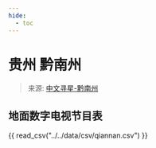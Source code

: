 ```yaml
---
hide:
  - toc
---
```


# 贵州 黔南州

> 来源: [中文寻星-黔南州](http://dtmb.saoing.com/qiannan.htm)

## 地面数字电视节目表

{{ read_csv("../../data/csv/qiannan.csv") }}
